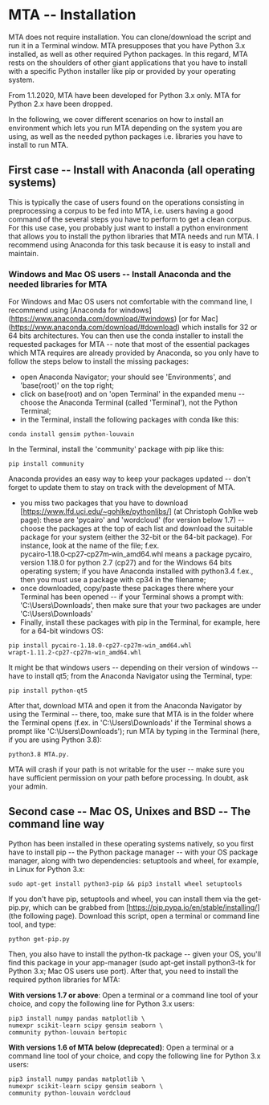 # MTA -- Installation

MTA does not require installation. You can clone/download the script and run it in a Terminal window. MTA presupposes that you have Python 3.x installed, as well as other required Python packages. In this regard, MTA rests on the shoulders of other giant applications that you have to install with a specific Python installer like pip or provided by your operating system.

From 1.1.2020, MTA have been developed for Python 3.x only. MTA for Python 2.x have been dropped.

In the following, we cover different scenarios on how to install an environment which lets you run MTA depending on the system you are using, as well as the needed python packages i.e. libraries you have to install to run MTA.

## First case -- Install with Anaconda (all operating systems)

This is typically the case of users found on the operations consisting in preprocessing a corpus to be fed into MTA, i.e. users having a good command of the several steps you have to perform to get a clean corpus. For this use case, you probably just want to install a python environment that allows you to install the python libraries that MTA needs and run MTA. I recommend using Anaconda for this task because it is easy to install and maintain.

### Windows and Mac OS users -- Install Anaconda and the needed libraries for MTA

For Windows and Mac OS users not comfortable with the command line, I recommend using [Anaconda for windows] (https://www.anaconda.com/download/#windows) [or for Mac] (https://www.anaconda.com/download/#download) which installs for 32 or 64 bits architectures. You can then use the conda installer to install the requested packages for MTA -- note that most of the essential packages which MTA requires are already provided by Anaconda, so you only have to follow the steps below to install the missing packages:

  * open Anaconda Navigator; your should see 'Environments', and 'base(root)' on the top right;
  * click on base(root) and on 'open Terminal' in the expanded menu -- choose the Anaconda Terminal (called 'Terminal'), not the Python Terminal;
  * in the Terminal, install the following packages with conda like this:

```
conda install gensim python-louvain

```

In the Terminal, install the 'community' package with pip like this:

```
pip install community

```

Anaconda provides an easy way to keep your packages updated -- don't forget to update them to stay on track with the development of MTA.

  * you miss two packages that you have to download [https://www.lfd.uci.edu/~gohlke/pythonlibs/] (at Christoph Gohlke web page): these are 'pycairo' and 'wordcloud' (for version below 1.7) -- choose the packages at the top of each list and download the suitable package for your system (either the 32-bit or the 64-bit package). For instance, look at the name of the file; f.ex. pycairo‑1.18.0‑cp27‑cp27m‑win_amd64.whl means a package pycairo, version 1.18.0 for python 2.7 (cp27) and for the Windows 64 bits operating system; if you have Anaconda installed with python3.4 f.ex., then you must use a package with cp34 in the filename;
  * once downloaded, copy/paste these packages there where your Terminal has been opened -- if your Terminal shows a prompt with: '<base>C:\Users\Downloads', then make sure that your two packages are under 'C:\Users\Downloads'
  * Finally, install these packages with pip in the Terminal, for example, here for a 64-bit windows OS:

```
pip install pycairo‑1.18.0‑cp27‑cp27m‑win_amd64.whl wrapt‑1.11.2‑cp27‑cp27m‑win_amd64.whl

```

It might be that windows users -- depending on their version of windows -- have to install qt5; from the Anaconda Navigator using the Terminal, type:

```
pip install python-qt5
```

After that, download MTA and open it from the Anaconda Navigator by using the Terminal -- there, too, make sure that MTA is in the folder where the Terminal opens (f.ex. in 'C:\Users\Downloads' if the Terminal shows a prompt like '<base>C:\Users\Downloads'); run MTA by typing in the Terminal (here, if you are using Python 3.8):

```
python3.8 MTA.py.

```

MTA will crash if your path is not writable for the user -- make sure you have sufficient permission on your path before processing. In doubt, ask your admin.

## Second case -- Mac OS, Unixes and BSD -- The command line way

Python has been installed in these operating systems natively, so you first have to install pip -- the Python package manager -- with your OS package manager, along with two dependencies: setuptools and wheel, for example, in Linux for Python 3.x:

```
sudo apt-get install python3-pip && pip3 install wheel setuptools
```

If you don't have pip, setuptools and wheel, you can install them via the get-pip.py, which can be grabbed from [https://pip.pypa.io/en/stable/installing/] (the following page). Download this script, open a terminal or command line tool, and type:

```
python get-pip.py
```

Then, you also have to install the python-tk package -- given your OS, you'll find this package in your app-manager (sudo apt-get install python3-tk for Python 3.x; Mac OS users use port). After that, you need to install the required python libraries for MTA:

**With versions 1.7 or above**: Open a terminal or a command line tool of your choice, and copy the following line for Python 3.x users:

```
pip3 install numpy pandas matplotlib \
numexpr scikit-learn scipy gensim seaborn \
community python-louvain bertopic
```


**With versions 1.6 of MTA below (deprecated)**: Open a terminal or a command line tool of your choice, and copy the following line for Python 3.x users:

```
pip3 install numpy pandas matplotlib \
numexpr scikit-learn scipy gensim seaborn \
community python-louvain wordcloud
```
